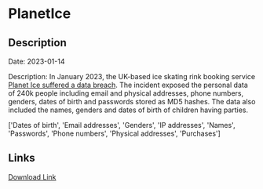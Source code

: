 # PlanetIce

## Description

Date: 2023-01-14

Description:
In January 2023, the UK-based ice skating rink booking service <a href="https://www.bristolpost.co.uk/news/bristol-news/bristol-planet-ice-cyber-attack-8076491" target="_blank" rel="noopener">Planet Ice suffered a data breach</a>. The incident exposed the personal data of 240k people including email and physical addresses, phone numbers, genders, dates of birth and passwords stored as MD5 hashes. The data also included the names, genders and dates of birth of children having parties.


['Dates of birth', 'Email addresses', 'Genders', 'IP addresses', 'Names', 'Passwords', 'Phone numbers', 'Physical addresses', 'Purchases']

## Links

[Download Link](https://link-to.net/1229997/66.51059735001341/dynamic/?r=aHR0cHM6Ly93d3cubWVkaWFmaXJlLmNvbS92aWV3LzlvS09zN0MzMXBPTkZ2aC9wbGFuZXQtaWNlLmNvLnVrL2ZpbGU=)